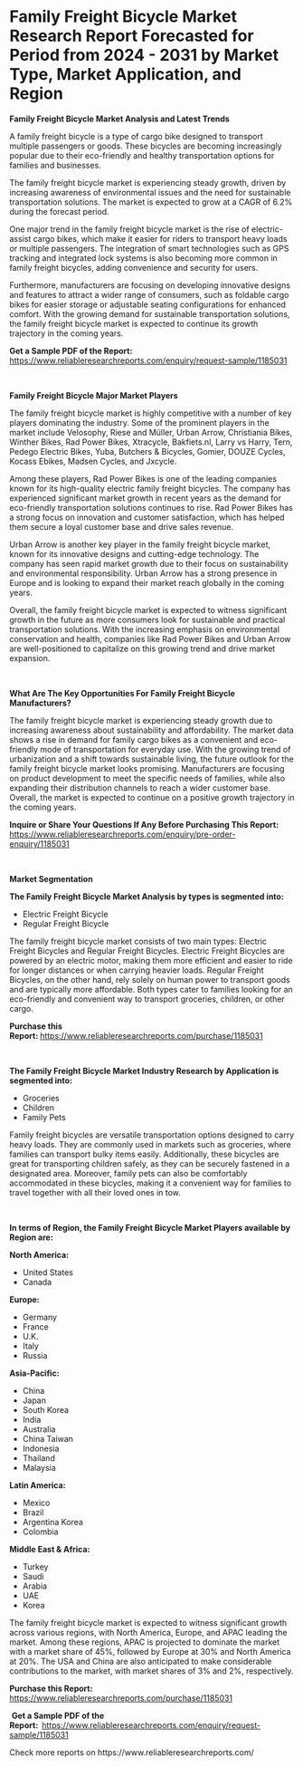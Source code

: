 <p><h1>Family Freight Bicycle Market Research Report Forecasted for Period from 2024 -  2031 by Market Type, Market Application, and Region</h1></p><p><strong>Family Freight Bicycle Market Analysis and Latest Trends</strong></p>
<p><p>A family freight bicycle is a type of cargo bike designed to transport multiple passengers or goods. These bicycles are becoming increasingly popular due to their eco-friendly and healthy transportation options for families and businesses.</p><p>The family freight bicycle market is experiencing steady growth, driven by increasing awareness of environmental issues and the need for sustainable transportation solutions. The market is expected to grow at a CAGR of 6.2% during the forecast period.</p><p>One major trend in the family freight bicycle market is the rise of electric-assist cargo bikes, which make it easier for riders to transport heavy loads or multiple passengers. The integration of smart technologies such as GPS tracking and integrated lock systems is also becoming more common in family freight bicycles, adding convenience and security for users.</p><p>Furthermore, manufacturers are focusing on developing innovative designs and features to attract a wider range of consumers, such as foldable cargo bikes for easier storage or adjustable seating configurations for enhanced comfort. With the growing demand for sustainable transportation solutions, the family freight bicycle market is expected to continue its growth trajectory in the coming years.</p></p>
<p><strong>Get a Sample PDF of the Report:&nbsp;</strong> <a href="https://www.reliableresearchreports.com/enquiry/request-sample/1185031">https://www.reliableresearchreports.com/enquiry/request-sample/1185031</a></p>
<p>&nbsp;</p>
<p><strong>Family Freight Bicycle Major Market Players</strong></p>
<p><p>The family freight bicycle market is highly competitive with a number of key players dominating the industry. Some of the prominent players in the market include Velosophy, Riese and Müller, Urban Arrow, Christiania Bikes, Winther Bikes, Rad Power Bikes, Xtracycle, Bakfiets.nl, Larry vs Harry, Tern, Pedego Electric Bikes, Yuba, Butchers & Bicycles, Gomier, DOUZE Cycles, Kocass Ebikes, Madsen Cycles, and Jxcycle.</p><p>Among these players, Rad Power Bikes is one of the leading companies known for its high-quality electric family freight bicycles. The company has experienced significant market growth in recent years as the demand for eco-friendly transportation solutions continues to rise. Rad Power Bikes has a strong focus on innovation and customer satisfaction, which has helped them secure a loyal customer base and drive sales revenue.</p><p>Urban Arrow is another key player in the family freight bicycle market, known for its innovative designs and cutting-edge technology. The company has seen rapid market growth due to their focus on sustainability and environmental responsibility. Urban Arrow has a strong presence in Europe and is looking to expand their market reach globally in the coming years.</p><p>Overall, the family freight bicycle market is expected to witness significant growth in the future as more consumers look for sustainable and practical transportation solutions. With the increasing emphasis on environmental conservation and health, companies like Rad Power Bikes and Urban Arrow are well-positioned to capitalize on this growing trend and drive market expansion.</p></p>
<p>&nbsp;</p>
<p><strong>What Are The Key Opportunities For Family Freight Bicycle Manufacturers?</strong></p>
<p><p>The family freight bicycle market is experiencing steady growth due to increasing awareness about sustainability and affordability. The market data shows a rise in demand for family cargo bikes as a convenient and eco-friendly mode of transportation for everyday use. With the growing trend of urbanization and a shift towards sustainable living, the future outlook for the family freight bicycle market looks promising. Manufacturers are focusing on product development to meet the specific needs of families, while also expanding their distribution channels to reach a wider customer base. Overall, the market is expected to continue on a positive growth trajectory in the coming years.</p></p>
<p><strong>Inquire or Share Your Questions If Any Before Purchasing This Report:</strong> <a href="https://www.reliableresearchreports.com/enquiry/pre-order-enquiry/1185031">https://www.reliableresearchreports.com/enquiry/pre-order-enquiry/1185031</a></p>
<p>&nbsp;</p>
<p><strong>Market Segmentation</strong></p>
<p><strong>The Family Freight Bicycle Market Analysis by types is segmented into:</strong></p>
<p><ul><li>Electric Freight Bicycle</li><li>Regular Freight Bicycle</li></ul></p>
<p><p>The family freight bicycle market consists of two main types: Electric Freight Bicycles and Regular Freight Bicycles. Electric Freight Bicycles are powered by an electric motor, making them more efficient and easier to ride for longer distances or when carrying heavier loads. Regular Freight Bicycles, on the other hand, rely solely on human power to transport goods and are typically more affordable. Both types cater to families looking for an eco-friendly and convenient way to transport groceries, children, or other cargo.</p></p>
<p><strong>Purchase this Report:&nbsp;</strong><a href="https://www.reliableresearchreports.com/purchase/1185031">https://www.reliableresearchreports.com/purchase/1185031</a></p>
<p>&nbsp;</p>
<p><strong>The Family Freight Bicycle Market Industry Research by Application is segmented into:</strong></p>
<p><ul><li>Groceries</li><li>Children</li><li>Family Pets</li></ul></p>
<p><p>Family freight bicycles are versatile transportation options designed to carry heavy loads. They are commonly used in markets such as groceries, where families can transport bulky items easily. Additionally, these bicycles are great for transporting children safely, as they can be securely fastened in a designated area. Moreover, family pets can also be comfortably accommodated in these bicycles, making it a convenient way for families to travel together with all their loved ones in tow.</p></p>
<p>&nbsp;</p>
<p><strong>In terms of Region, the Family Freight Bicycle Market Players available by Region are:</strong></p>
<p>
    <p> <strong> North America: </strong>
        <ul>
            <li>United States</li>
            <li>Canada</li>
        </ul>
        </p> 
    <p> <strong> Europe: </strong>
        <ul>
            <li>Germany</li>
            <li>France</li>
            <li>U.K.</li>
            <li>Italy</li>
            <li>Russia</li>
        </ul>
        </p> 
    <p> <strong> Asia-Pacific: </strong>
        <ul>
            <li>China</li>
            <li>Japan</li>
            <li>South Korea</li>
            <li>India</li>
            <li>Australia</li>
            <li>China Taiwan</li>
            <li>Indonesia</li>
            <li>Thailand</li>
            <li>Malaysia</li>
        </ul>
        </p> 
    <p> <strong> Latin America: </strong>
        <ul>
            <li>Mexico</li>
            <li>Brazil</li>
            <li>Argentina Korea</li>
            <li>Colombia</li>
        </ul>
        </p> 
    <p> <strong> Middle East & Africa: </strong>
        <ul>
            <li>Turkey</li>
            <li>Saudi</li>
            <li>Arabia</li>
            <li>UAE</li>
            <li>Korea</li>
        </ul>
    </p>
    </p>
<p><p>The family freight bicycle market is expected to witness significant growth across various regions, with North America, Europe, and APAC leading the market. Among these regions, APAC is projected to dominate the market with a market share of 45%, followed by Europe at 30% and North America at 20%. The USA and China are also anticipated to make considerable contributions to the market, with market shares of 3% and 2%, respectively.</p></p>
<p><strong>Purchase this Report: </strong><a href="https://www.reliableresearchreports.com/purchase/1185031">https://www.reliableresearchreports.com/purchase/1185031</a></p>
<p>&nbsp;<strong>Get a Sample PDF of the Report:&nbsp;&nbsp;</strong><a href="https://www.reliableresearchreports.com/enquiry/request-sample/1185031">https://www.reliableresearchreports.com/enquiry/request-sample/1185031</a></p>
<p><strong></strong></p>
<p>Check more reports on https://www.reliableresearchreports.com/</p>